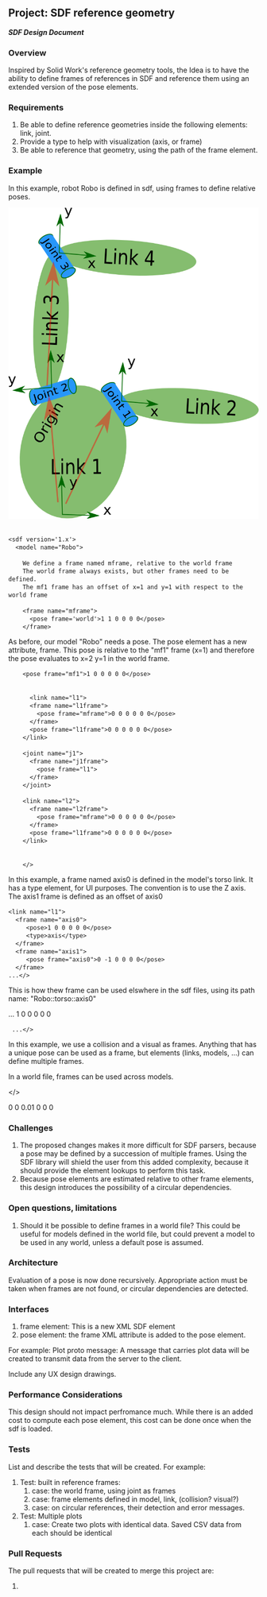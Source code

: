 ## Project: SDF reference geometry
***SDF Design Document***

### Overview

Inspired by Solid Work's reference geometry tools, the Idea is to have the ability to define frames of references in SDF and reference them using an extended version of the pose elements.


### Requirements

1. Be able to define reference geometries inside the following elements: link, joint.
1. Provide a type to help with visualization (axis, or frame)
1. Be able to reference that geometry, using the path of the frame element.

### Example

In this example, robot Robo is defined in sdf, using frames to define relative poses.

![kinematic chain](links.png)


~~~

<sdf version='1.x'>
  <model name="Robo">

    We define a frame named mframe, relative to the world frame
    The world frame always exists, but other frames need to be defined.
    The mf1 frame has an offset of x=1 and y=1 with respect to the world frame

    <frame name="mframe">
      <pose frame='world'>1 1 0 0 0 0</pose>
    </frame>

~~~

As before, our model "Robo" needs a pose. The pose element has a new attribute, frame.
This pose is relative to the "mf1" frame (x=1) and therefore the pose evaluates to x=2 y=1 in the world frame.

~~~
    <pose frame="mf1">1 0 0 0 0 0</pose>


      <link name="l1">
      <frame name="l1frame">
        <pose frame="mframe">0 0 0 0 0 0</pose>
      </frame>
      <pose frame="l1frame">0 0 0 0 0 0</pose>
    </link>

    <joint name="j1">
      <frame name="j1frame">
        <pose frame="l1">
      </frame>
    </joint>

    <link name="l2">
      <frame name="l2frame">
        <pose frame="mframe">0 0 0 0 0 0</pose>
      </frame>
      <pose frame="l1frame">0 0 0 0 0 0</pose>
    </link>


    </>

~~~


In this example, a frame named axis0 is defined in the model's torso link. It has a type element, for UI purposes. The convention is to use the Z axis. The axis1 frame is defined as an offset of axis0

<sdf version="1.5x">
  <model name="Robo">

    <link name="l1">
      <frame name="axis0">
         <pose>1 0 0 0 0 0</pose>
         <type>axis</type>
      </frame>
      <frame name="axis1">
         <pose frame="axis0">0 -1 0 0 0 0</pose>
      </frame>
    ...</>

This is how thew frame can be used elswhere in the sdf files, using its path name: "Robo::torso::axis0"


<sdf version="1.5x">
  <model name="Robo">
    ...
    <link name="arm0">
      <pose frame="Robo::torso::axis0">1 0 0 0 0 0</pose>

     ...</>


In this example, we use a collision and a visual as frames. Anything that has a unique pose can be used as a frame, but elements (links, models, ...) can define multiple frames.


<example missing>



In a world file, frames can be used across models.


<world>
  <frame "center">
  <frame "offense">
  <frame "defense" >


  <model name="Robo"></>

  <model name="Robo2">
    <pose frame='Robo::torso'>0 0 0.01 0 0 0</pose>
  </>


### Challenges

1. The proposed changes makes it more difficult for SDF parsers, because a pose may be defined by a succession of multiple frames. Using the SDF library will shield the user from this added complexity, because it should provide the element lookups to perform this task.
1. Because pose elements are estimated relative to other frame elements, this design introduces the possibility of a circular dependencies.

### Open questions, limitations

1. Should it be possible to define frames in a world file? This could be useful for models defined in the world file, but could prevent a model to be used in any world, unless a default pose is assumed.

### Architecture

Evaluation of a pose is now done recursively. Appropriate action must be taken when frames are not found, or circular dependencies are detected.


### Interfaces

1. frame element: This is a new XML SDF element
1. pose element: the frame XML attribute is added to the pose element.

For example:
Plot proto message: A message that carries plot data will be created to transmit data from the server to the client.

Include any UX design drawings.

### Performance Considerations

This design should not impact perfromance much. While there is an added cost to compute each pose element, this cost can be done once when the sdf is loaded.

### Tests
List and describe the tests that will be created. For example:

1. Test: built in reference frames:
    1. case: the world frame, using joint as frames
    1. case: frame elements defined in model, link, (collision? visual?)
    1. case: on circular references, their detection and error messages.
1. Test: Multiple plots
    1. case: Create two plots with identical data. Saved CSV data from each should be identical

### Pull Requests


The pull requests that will be created to merge this project are:

1.




